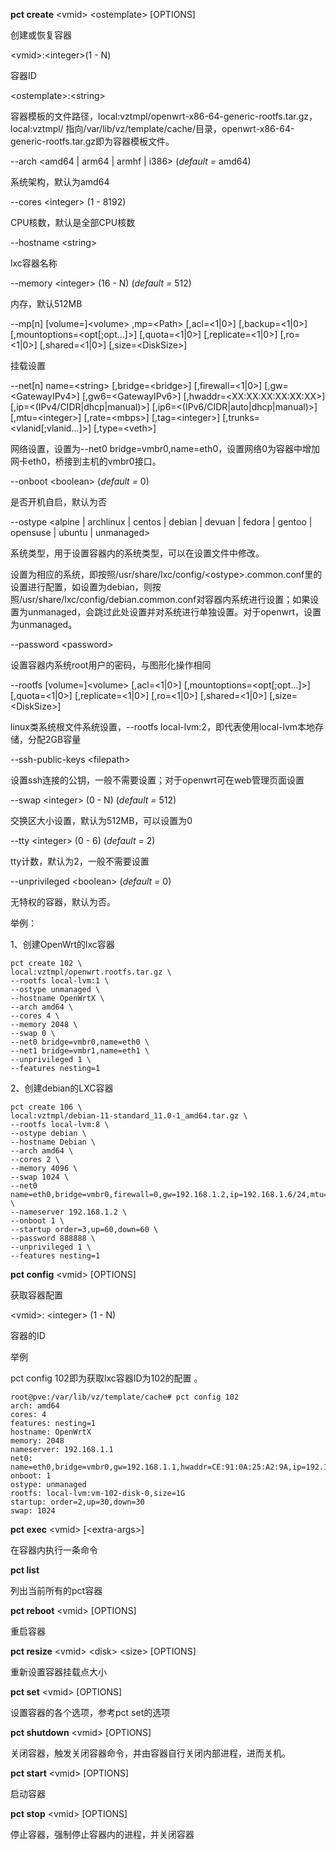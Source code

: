 **pct create** \<vmid\> \<ostemplate\> [OPTIONS]

创建或恢复容器





\<vmid\>:\<integer\>(1 - N)

容器ID





\<ostemplate\>:\<string\>

容器模板的文件路径，local:vztmpl/openwrt-x86-64-generic-rootfs.tar.gz，local:vztmpl/ 指向/var/lib/vz/template/cache/目录，openwrt-x86-64-generic-rootfs.tar.gz即为容器模板文件。





--arch \<amd64 | arm64 | armhf | i386\> (*default =* amd64)

系统架构，默认为amd64





--cores \<integer\> (1 - 8192)

CPU核数，默认是全部CPU核数





--hostname \<string\>

lxc容器名称





--memory \<integer\> (16 - N) (*default =* 512)

内存，默认512MB





--mp[n] [volume=]\<volume\> ,mp=\<Path\> [,acl=\<1|0\>] [,backup=\<1|0\>] [,mountoptions=\<opt[;opt...]\>] [,quota=\<1|0\>] [,replicate=\<1|0\>] [,ro=\<1|0\>] [,shared=\<1|0\>] [,size=\<DiskSize\>]

挂载设置





--net[n] name=\<string\> [,bridge=\<bridge\>] [,firewall=\<1|0\>] [,gw=\<GatewayIPv4\>] [,gw6=\<GatewayIPv6\>] [,hwaddr=\<XX:XX:XX:XX:XX:XX\>] [,ip=\<(IPv4/CIDR|dhcp|manual)\>] [,ip6=\<(IPv6/CIDR|auto|dhcp|manual)\>] [,mtu=\<integer\>] [,rate=\<mbps\>] [,tag=\<integer\>] [,trunks=\<vlanid[;vlanid...]\>] [,type=\<veth\>]

网络设置，设置为--net0 bridge=vmbr0,name=eth0，设置网络0为容器中增加网卡eth0，桥接到主机的vmbr0接口。





--onboot \<boolean\> (*default =* 0)

是否开机自启，默认为否





--ostype \<alpine | archlinux | centos | debian | devuan | fedora | gentoo | opensuse | ubuntu | unmanaged\>

系统类型，用于设置容器内的系统类型，可以在设置文件中修改。

设置为相应的系统，即按照/usr/share/lxc/config/\<ostype\>.common.conf里的设置进行配置，如设置为debian，则按照/usr/share/lxc/config/debian.common.conf对容器内系统进行设置；如果设置为unmanaged，会跳过此处设置并对系统进行单独设置。对于openwrt，设置为unmanaged。





--password \<password\>

设置容器内系统root用户的密码，与图形化操作相同





--rootfs [volume=]\<volume\> [,acl=\<1|0\>] [,mountoptions=\<opt[;opt...]\>] [,quota=\<1|0\>] [,replicate=\<1|0\>] [,ro=\<1|0\>] [,shared=\<1|0\>] [,size=\<DiskSize\>]

linux类系统根文件系统设置，--rootfs local-lvm:2，即代表使用local-lvm本地存储，分配2GB容量





--ssh-public-keys \<filepath\>

设置ssh连接的公钥，一般不需要设置；对于openwrt可在web管理页面设置





--swap \<integer\> (0 - N) (*default =* 512)

交换区大小设置，默认为512MB，可以设置为0





--tty \<integer\> (0 - 6) (*default =* 2)

tty计数，默认为2，一般不需要设置





--unprivileged \<boolean\> (*default =* 0)

无特权的容器，默认为否。





举例：





1、创建OpenWrt的lxc容器

```
pct create 102 \
local:vztmpl/openwrt.rootfs.tar.gz \
--rootfs local-lvm:1 \
--ostype unmanaged \
--hostname OpenWrtX \
--arch amd64 \
--cores 4 \
--memory 2048 \
--swap 0 \
--net0 bridge=vmbr0,name=eth0 \
--net1 bridge=vmbr1,name=eth1 \
--unprivileged 1 \
--features nesting=1
```





2、创建debian的LXC容器

```
pct create 106 \
local:vztmpl/debian-11-standard_11.0-1_amd64.tar.gz \
--rootfs local-lvm:8 \
--ostype debian \
--hostname Debian \
--arch amd64 \
--cores 2 \
--memory 4096 \
--swap 1024 \
--net0 name=eth0,bridge=vmbr0,firewall=0,gw=192.168.1.2,ip=192.168.1.6/24,mtu=1492,type=veth \
--nameserver 192.168.1.2 \
--onboot 1 \
--startup order=3,up=60,down=60 \
--password 888888 \
--unprivileged 1 \
--features nesting=1
```





**pct config** \<vmid\> [OPTIONS]

获取容器配置





\<vmid\>: \<integer\> (1 - N)

容器的ID





举例

pct config 102即为获取lxc容器ID为102的配置 。

```
root@pve:/var/lib/vz/template/cache# pct config 102
arch: amd64
cores: 4
features: nesting=1
hostname: OpenWrtX
memory: 2048
nameserver: 192.168.1.1
net0: name=eth0,bridge=vmbr0,gw=192.168.1.1,hwaddr=CE:91:0A:25:A2:9A,ip=192.168.1.2/24,type=veth
onboot: 1
ostype: unmanaged
rootfs: local-lvm:vm-102-disk-0,size=1G
startup: order=2,up=30,down=30
swap: 1024
```





**pct exec** \<vmid\> [\<extra-args\>]

在容器内执行一条命令





**pct list**

列出当前所有的pct容器





**pct reboot** \<vmid\> [OPTIONS]

重启容器





**pct resize** \<vmid\> \<disk\> \<size\> [OPTIONS]

重新设置容器挂载点大小





**pct set** \<vmid\> [OPTIONS]

设置容器的各个选项，参考pct set的选项





**pct shutdown** \<vmid\> [OPTIONS]

关闭容器，触发关闭容器命令，并由容器自行关闭内部进程，进而关机。





**pct start** \<vmid\> [OPTIONS]

启动容器





**pct stop** \<vmid\> [OPTIONS]

停止容器，强制停止容器内的进程，并关闭容器

